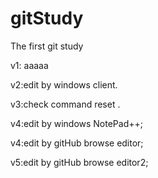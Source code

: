 # gitStudy
The first git study 

v1: aaaaa

v2:edit by windows client.

v3:check command reset .

v4:edit by windows NotePad++;

v4:edit by gitHub browse editor;

v5:edit by gitHub browse editor2;
